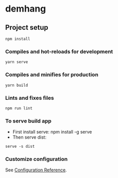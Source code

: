 # demhang

## Project setup
```
npm install
```

### Compiles and hot-reloads for development
```
yarn serve
```

### Compiles and minifies for production
```
yarn build
```

### Lints and fixes files
```
npm run lint
```

### To serve build app
- First install serve: npm install -g serve
- Then serve dist:
```
serve -s dist
```

### Customize configuration
See [Configuration Reference](https://cli.vuejs.org/config/).
